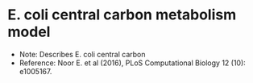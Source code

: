 E. coli central carbon metabolism model
=======================================

* Note: Describes E. coli central carbon
* Reference: Noor E. et al (2016), PLoS Computational Biology 12 (10): e1005167.
